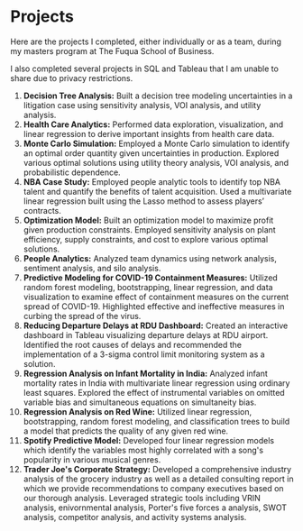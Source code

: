 # Projects
Here are the projects I completed, either individually or as a team, during my masters program at The Fuqua School of Business.

I also completed several projects in SQL and Tableau that I am unable to share due to privacy restrictions.

1. **Decision Tree Analysis:** Built a decision tree modeling uncertainties in a litigation case using sensitivity analysis, VOI analysis, and utility analysis.
2. **Health Care Analytics:**
       Performed data exploration, visualization, and linear regression to derive important insights from health care data.
3. **Monte Carlo Simulation:**
       Employed a Monte Carlo simulation to identify an optimal order quantity given uncertainties in production. Explored various optimal solutions using            utility theory analysis, VOI analysis, and probabilistic dependence.  
4. **NBA Case Study:**
       Employed people analytic tools to identify top NBA talent and quantify the benefits of talent acquisition. Used a multivariate linear regression built using the Lasso method to assess players’ contracts.
5. **Optimization Model:**
       Built an optimization model to maximize profit given production constraints. Employed sensitivity analysis on plant efficiency, supply constraints, and cost to explore various optimal solutions.
6. **People Analytics:**
       Analyzed team dynamics using network analysis, sentiment analysis, and silo analysis.
7. **Predictive Modeling for COVID-19 Containment Measures:**
       Utilized random forest modeling, bootstrapping, linear regression, and data visualization to examine effect of containment measures on the current              spread of COVID-19. Highlighted effective and ineffective measures in curbing the spread of the virus.
8. **Reducing Departure Delays at RDU Dashboard:**
       Created an interactive dashboard in Tableau visualizing departure delays at RDU airport. Identified the root causes of delays and recommended the              implementation of a 3-sigma control limit monitoring system as a solution.
9. **Regression Analysis on Infant Mortality in India:**
       Analyzed infant mortality rates in India with multivariate linear regression using ordinary least squares. Explored the effect of instrumental variables on omitted variable bias and simultaneous equations on simultaneity bias.
10. **Regression Analysis on Red Wine:**
       Utilized linear regression, bootstrapping, random forest modeling, and classification trees to build a model that predicts the quality of any given red        wine.
11. **Spotify Predictive Model:**
       Developed four linear regression models which identify the variables most highly correlated with a song's popularity in various musical genres. 
12. **Trader Joe's Corporate Strategy:**
       Developed a comprehensive industry analysis of the grocery industry as well as a detailed consulting report in which we provide recommendations to              company executives based on our thorough analysis. Leveraged strategic tools including VRIN analysis, enivornmental analysis, Porter's five forces a            analysis, SWOT analysis, competitor analysis, and activity systems analysis.
